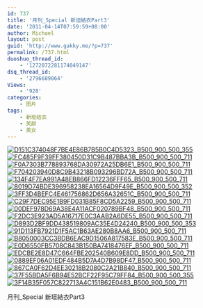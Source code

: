 ```yaml
---
id: 737
title: '月刊_Special 新垣結衣Part3'
date: '2011-04-14T07:59:59+08:00'
author: Michael
layout: post
guid: 'http://www.gakky.me/?p=737'
permalink: /737.html
duoshuo_thread_id:
    - '1272072281174049147'
dsq_thread_id:
    - '2796689064'
Views:
    - '928'
categories:
    - 图片
tags:
    - 新垣结衣
    - 笑颜
    - 美女
---
```


[![D151C374048F7BE4E86B7B5B0C4D5323_B500_900_500_355](http://www.yui-aragaki.org/wp-content/uploads/img/D151C374048F7BE4E86B7B5B0C4D5323_B500_900_500_355.jpeg)](http://www.yui-aragaki.org/wp-content/uploads/img/D151C374048F7BE4E86B7B5B0C4D5323_B1280_1280_1280_909.jpeg) [![FC485F9F39FF380450D31C9B487BBA3B_B500_900_500_711](http://www.yui-aragaki.org/wp-content/uploads/img/FC485F9F39FF380450D31C9B487BBA3B_B500_900_500_711.jpeg)](http://www.yui-aragaki.org/wp-content/uploads/img/FC485F9F39FF380450D31C9B487BBA3B_B1280_1280_815_1160.jpeg) [![F0A7303B778893768DA30972A25DB6E1_B500_900_500_711](http://www.yui-aragaki.org/wp-content/uploads/img/F0A7303B778893768DA30972A25DB6E1_B500_900_500_711.jpeg)](http://www.yui-aragaki.org/wp-content/uploads/img/F0A7303B778893768DA30972A25DB6E1_B1280_1280_815_1160.jpeg) [![F704203940D8C9B43218B093296BD72A_B500_900_500_711](http://www.yui-aragaki.org/wp-content/uploads/img/F704203940D8C9B43218B093296BD72A_B500_900_500_711.jpeg)](http://www.yui-aragaki.org/wp-content/uploads/img/F704203940D8C9B43218B093296BD72A_B1280_1280_815_1160.jpeg) [![134F4F7EA991A48EB866FD12236FFF65_B500_900_500_711](http://www.yui-aragaki.org/wp-content/uploads/img/134F4F7EA991A48EB866FD12236FFF65_B500_900_500_711.jpeg)](http://www.yui-aragaki.org/wp-content/uploads/img/134F4F7EA991A48EB866FD12236FFF65_B1280_1280_815_1160.jpeg) [![8019D74BDE396958238EA16564D9F49E_B500_900_500_352](http://www.yui-aragaki.org/wp-content/uploads/img/8019D74BDE396958238EA16564D9F49E_B500_900_500_352.jpeg)](http://www.yui-aragaki.org/wp-content/uploads/img/8019D74BDE396958238EA16564D9F49E_B1280_1280_1280_901.jpeg) [![3FF3D4BEFC4E461756862D656A32651C_B500_900_500_711](http://www.yui-aragaki.org/wp-content/uploads/img/3FF3D4BEFC4E461756862D656A32651C_B500_900_500_711.jpeg)](http://www.yui-aragaki.org/wp-content/uploads/img/3FF3D4BEFC4E461756862D656A32651C_B1280_1280_815_1160.jpeg) [![C29F7DEC95E1B9FD031B85F8CD5A2259_B500_900_500_711](http://www.yui-aragaki.org/wp-content/uploads/img/C29F7DEC95E1B9FD031B85F8CD5A2259_B500_900_500_711.jpeg)](http://www.yui-aragaki.org/wp-content/uploads/img/C29F7DEC95E1B9FD031B85F8CD5A2259_B1280_1280_815_1160.jpeg) [![00DEF978D69A38E4A11ACF020789BF48_B500_900_500_711](http://www.yui-aragaki.org/wp-content/uploads/img/00DEF978D69A38E4A11ACF020789BF48_B500_900_500_711.jpeg)](http://www.yui-aragaki.org/wp-content/uploads/img/00DEF978D69A38E4A11ACF020789BF48_B1280_1280_815_1160.jpeg) [![F2DC3E923AD5A16717E0C3AAB2A6DE55_B500_900_500_711](http://www.yui-aragaki.org/wp-content/uploads/img/F2DC3E923AD5A16717E0C3AAB2A6DE55_B500_900_500_711.jpeg)](http://www.yui-aragaki.org/wp-content/uploads/img/F2DC3E923AD5A16717E0C3AAB2A6DE55_B1280_1280_815_1160.jpeg) [![D893D2BF9DD438519809AC35E4D24240_B500_900_500_353](http://www.yui-aragaki.org/wp-content/uploads/img/D893D2BF9DD438519809AC35E4D24240_B500_900_500_353.jpeg)](http://www.yui-aragaki.org/wp-content/uploads/img/D893D2BF9DD438519809AC35E4D24240_B1280_1280_1280_905.jpeg) [![91D113FB7921D1F5AC1B63AE280B8AA6_B500_900_500_711](http://www.yui-aragaki.org/wp-content/uploads/img/91D113FB7921D1F5AC1B63AE280B8AA6_B500_900_500_711.jpeg)](http://www.yui-aragaki.org/wp-content/uploads/img/91D113FB7921D1F5AC1B63AE280B8AA6_B1280_1280_815_1160.jpeg) [![B8050003CC3BDB6EAC9D1506A817583E_B500_900_500_711](http://www.yui-aragaki.org/wp-content/uploads/img/B8050003CC3BDB6EAC9D1506A817583E_B500_900_500_711.jpeg)](http://www.yui-aragaki.org/wp-content/uploads/img/B8050003CC3BDB6EAC9D1506A817583E_B1280_1280_815_1160.jpeg) [![E0D6550FB5708C843B150BA7418476EF_B500_900_500_711](http://www.yui-aragaki.org/wp-content/uploads/img/E0D6550FB5708C843B150BA7418476EF_B500_900_500_711.jpeg)](http://www.yui-aragaki.org/wp-content/uploads/img/E0D6550FB5708C843B150BA7418476EF_B1280_1280_815_1160.jpeg) [![EDCBE2E8D47C664FBE202540B609E8DD_B500_900_500_711](http://www.yui-aragaki.org/wp-content/uploads/img/EDCBE2E8D47C664FBE202540B609E8DD_B500_900_500_711.jpeg)](http://www.yui-aragaki.org/wp-content/uploads/img/EDCBE2E8D47C664FBE202540B609E8DD_B1280_1280_815_1160.jpeg) [![0889EF06A01EDF484B5D7A4D7B98DF47_B500_900_500_711](http://www.yui-aragaki.org/wp-content/uploads/img/0889EF06A01EDF484B5D7A4D7B98DF47_B500_900_500_711.jpeg)](http://www.yui-aragaki.org/wp-content/uploads/img/0889EF06A01EDF484B5D7A4D7B98DF47_B1280_1280_815_1160.jpeg) [![867CA0F62D4EE30218B2080C2A21B840_B500_900_500_711](http://www.yui-aragaki.org/wp-content/uploads/img/867CA0F62D4EE30218B2080C2A21B840_B500_900_500_711.jpeg)](http://www.yui-aragaki.org/wp-content/uploads/img/867CA0F62D4EE30218B2080C2A21B840_B1280_1280_815_1160.jpeg) [![37F55BDA5F6B94E52BCF22F95C79FF84_B500_900_500_355](http://www.yui-aragaki.org/wp-content/uploads/img/37F55BDA5F6B94E52BCF22F95C79FF84_B500_900_500_355.jpeg)](http://www.yui-aragaki.org/wp-content/uploads/img/37F55BDA5F6B94E52BCF22F95C79FF84_B1280_1280_1280_908.jpeg) [![3F14B35F057C822713A4C151B62E0483_B500_900_500_711](http://www.yui-aragaki.org/wp-content/uploads/img/3F14B35F057C822713A4C151B62E0483_B500_900_500_711.jpeg)](http://www.yui-aragaki.org/wp-content/uploads/img/3F14B35F057C822713A4C151B62E0483_B1280_1280_815_1160.jpeg)

月刊\_Special 新垣結衣Part3